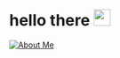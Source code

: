 # hello there <img src="https://archiiv.cc/assets/catjaam.gif" width="30px"> 
[![About Me](https://img.shields.io/badge/archiiv.cc-8A2BE2)](https://archiiv.cc)
